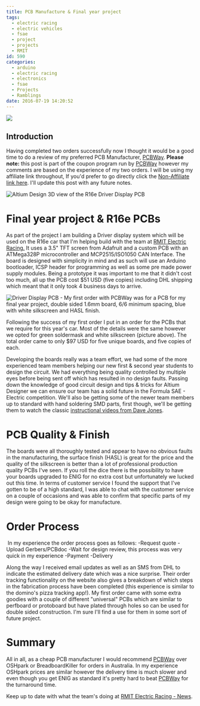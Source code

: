 ```yaml
---
title: PCB Manufacture & Final year project
tags:
  - electric racing
  - electric vehicles
  - fsae
  - project
  - projects
  - RMIT
id: 590
categories:
  - arduino
  - electric racing
  - electronics
  - fsae
  - Projects
  - Ramblings
date: 2016-07-19 14:20:52
---
```


![](/images/pcb-manufacture-final-year-project-1.jpg)
<!--more-->
## Introduction

Having completed two orders successfully now I thought it would be a good time to do a review of my preferred PCB Manufacturer, [PCBWay](http://www.pcbway.com/setinvite.aspx?inviteid=18931). **Please note:** this post is part of the coupon program run by [PCBWay](http://www.pcbway.com/setinvite.aspx?inviteid=18931) however my comments are based on the experience of my two orders. I will be using my affiliate link throughout, If you'd prefer to go directly click the [Non-Affiliate link here](http://pcbway.com). I'll update this post with any future notes.


![Altium Design 3D view of the R16e Driver Display PCB](/images/pcb-manufacture-final-year-project-2.jpg)

# Final year project &amp; R16e PCBs


As part of the project I am building a Driver display system which will be used on the R16e car that I'm helping build with the team at [RMIT Electric Racing.](http://rmitelectricracing.com) It uses a 3.5" TFT screen from Adafruit and a custom PCB with an ATMega328P microcontroller and MCP2515/ISO1050 CAN Interface. The board is designed with simplicity in mind and as such will use an Arduino bootloader, ICSP header for programming as well as some pre made power supply modules. Being a prototype it was important to me that it didn't cost too much, all up the PCB cost $51 USD (five copies) including DHL shipping which meant that it only took 4 business days to arrive.



![Driver Display PCB - My first order with PCBWay was for a PCB for my final year project, double sided 1.6mm board, 6/6 minimum spacing, blue with white silkscreen and HASL finish.](/images/pcb-manufacture-final-year-project-3.jpg)

Following the success of my first order I put in an order for the PCBs that we require for this year's car. Most of the details were the same however we opted for green soldermask and white silkscreen (picture above). The total order came to only $97 USD for five unique boards, and five copies of each.

Developing the boards really was a team effort, we had some of the more experienced team members helping our new first &amp; second year students to design the circuit. We had everything being quality controlled by multiple eyes before being sent off which has resulted in no design faults. Passing down the knowledge of good circuit design and tips &amp; tricks for Altium Designer we can ensure our team has a solid future in the Formula SAE - Electric competition. We'll also be getting some of the newer team members up to standard with hand soldering SMD parts, first though, we'll be getting them to watch the classic [instructional videos from Dave Jones](https://www.youtube.com/watch?v=J5Sb21qbpEQ&amp;list=PL2862BF3631A5C1AA).


# PCB Quality &amp; Finish

The boards were all thoroughly tested and appear to have no obvious faults in the manufacturing, the surface finish (HASL) is great for the price and the quality of the silkscreen is better than a lot of professional production quality PCBs I've seen. If you roll the dice there is the possibility to have your boards upgraded to ENIG for no extra cost but unfortunately we lucked out this time. In terms of customer service I found the support that I've gotten to be of a high standard, I was able to chat with the customer service on a couple of occasions and was able to confirm that specific parts of my design were going to be okay for manufacture.


# Order Process

 In my experience the order process goes as follows:
-Request quote
-Upload Gerbers/PCBdoc
-Wait for design review, this process was very quick in my experience
-Payment
-Delivery

Along the way I received email updates as well as an SMS from DHL to indicate the estimated delivery date which was a nice surprise. Their order tracking functionality on the website also gives a breakdown of which steps in the fabrication process have been completed (this experience is similar to the domino's pizza tracking app!). My first order came with some extra goodies with a couple of different "universal" PCBs which are similar to perfboard or protoboard but have plated through holes so can be used for double sided construction. I'm sure I'll find a use for them in some sort of future project.


# Summary

All in all, as a cheap PCB manufacturer I would recommend [PCBWay](http://www.pcbway.com/setinvite.aspx?inviteid=18931) over OSHpark or BreadboardKiller for orders in Australia. In my experience OSHpark prices are similar however the delivery time is much slower and even though you get ENIG as standard it's pretty hard to beat [PCBWay](http://www.pcbway.com/setinvite.aspx?inviteid=18931) for the turnaround time.

Keep up to date with what the team's doing at [RMIT Electric Racing - News](http://rmitelectricracing.com/).
